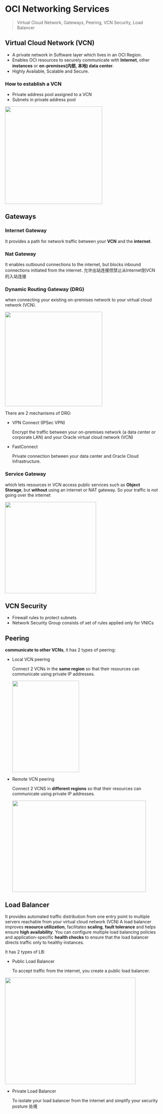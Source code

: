
# OCI Networking Services


> Virtual Cloud Network, Gateways, Peering, VCN Security, Load Balancer

## Virtual Cloud Network (VCN)

- A private network in Software layer which lives in an OCI Region.
- Enables OCI resources to securely communicate with **Internet**, other **instances** or **on-premises(内部, 本地) data center**.
- Highly Available, Scalable and Secure.

### How to establish a VCN

- Private address pool assigned to a VCN
- Subnets in private address pool

<img src="https://imgur.com/pZME7IM.png" width="320" height="320">

## Gateways

### Internet Gateway 

It provides a path for network traffic between your **VCN** and the **internet**.

### Nat Gateway
It enables outbound connections to the internet, but blocks inbound connections initiated from the internet. 允许出站连接但禁止从Internet到VCN的入站连接

### Dynamic Routing Gateway (DRG)

when connecting your existing on-premises network to your virtual cloud network (VCN).

<img src="https://imgur.com/6B9z5Nl.png" width="320" height="310">

There are 2 mechanisms of DRG:
- VPN Connect (IPSec VPN)

  Encrypt the traffic between your on-premises network (a data center or corporate LAN) and your Oracle virtual cloud network (VCN)

- FastConnect

  Private connection between your data center and Oracle Cloud Infrastructure.

### Service Gateway

which lets resources in VCN  access public services such as **Object  Storage**, but **without** using  an internet or NAT gateway. So your traffic is not going over the internet

<img src="https://imgur.com/PBSsDP7.png" width="300" height="300">

## VCN Security

- Firewall rules to protect subnets
- Network Security Group consists of set of rules applied only for VNICs

## Peering
**communicate to other VCNs**, it has 2 types of peering:

- Local VCN peering

  Connect 2 VCNs in the **same region** so that their resources can communicate using private IP addresses.
  
  <img src="https://imgur.com/t4tCxes.png" width="220" height="300">

- Remote VCN peering

  Connect 2 VCNS in **different regions** so that their resources can communicate using private IP addresses.
  
  <img src="https://imgur.com/FToNNM8.png" width="440" height="300">

## Load Balancer
It provides automated traffic distribution from one entry point to multiple servers reachable from your virtual cloud network (VCN)
A load balancer improves **resource utilization**, facilitates **scaling**, **fault tolerance** and helps ensure **high availability**. 
You can configure multiple load balancing policies and application-specific **health checks** to ensure that the load balancer directs traffic only to healthy instances.

It has 2 types of LB:

- Public Load Balancer

  To accept traffic from the internet, you create a public load balancer.
<img src="https://imgur.com/hIQJLW5.png" width="430" height="350">

- Private Load Balancer
 
   To isolate your load balancer from the internet and simplify your security posture 处境












<!--stackedit_data:
eyJoaXN0b3J5IjpbLTExNzk0OTAxOTEsLTQ4NDc0NDQyMSwzNj
kyMTQ0MCwtNTcxNjcyNTk3LC03NDI4ODk4NTMsNDA4MjYwMzAz
LDE2MjQ3MDcwMTQsMTQyMjg5NzA1MiwtNzA1NjYyMTgwLC04MD
c4NTEwOTUsLTkzMjM4MjQ1NSwxNTI1MzIzNjUzLDExMjQ4Mjgy
NjAsNDMwNDg1NjkxXX0=
-->
